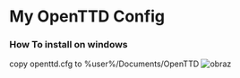 # My OpenTTD Config
### How To install on windows
copy openttd.cfg to %user%/Documents/OpenTTD
![obraz](https://github.com/user-attachments/assets/139ed356-e976-4f28-8eaa-349d2717dec3)
